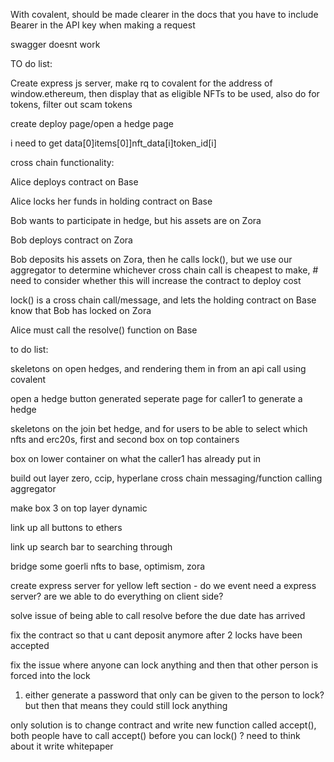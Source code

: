 With covalent, should be made clearer in the docs that you have to include Bearer in the API key when making a request

swagger doesnt work

TO do list:

Create express js server, make rq to covalent for the address of window.ethereum, then display that as eligible NFTs to be used, also do for tokens, filter out scam tokens

create deploy page/open a hedge page

i need to get data[0]items[0]]nft_data[i]token_id[i]

cross chain functionality:

Alice deploys contract on Base

Alice locks her funds in holding contract on Base

Bob wants to participate in hedge, but his assets are on Zora

Bob deploys contract on Zora

Bob deposits his assets on Zora, then he calls lock(), but we use our aggregator to determine whichever cross chain call is cheapest to make, # need to consider whether this will increase the contract to deploy cost

lock() is a cross chain call/message, and lets the holding contract on Base know that Bob has locked on Zora

Alice must call the resolve() function on Base

to do list:

skeletons on open hedges, and rendering them in from an api call using covalent

open a hedge button generated seperate page for caller1 to generate a hedge

skeletons on the join bet hedge, and for users to be able to select which nfts and erc20s, first and second box on top containers

box on lower container on what the caller1 has already put in

build out layer zero, ccip, hyperlane cross chain messaging/function calling aggregator

make box 3 on top layer dynamic

link up all buttons to ethers

link up search bar to searching through

bridge some goerli nfts to base, optimism, zora

create express server for yellow left section - do we event need a express server? are we able to do everything on client side?

solve issue of being able to call resolve before the due date has arrived

fix the contract so that u cant deposit anymore after 2 locks have been accepted

fix the issue where anyone can lock anything and then that other person is forced into the lock

1. either generate a password that only can be given to the person to lock? but then that means they could still lock anything

only solution is to change contract and write new function called accept(), both people have to call accept() before you can lock() ? need to think about it
write whitepaper

